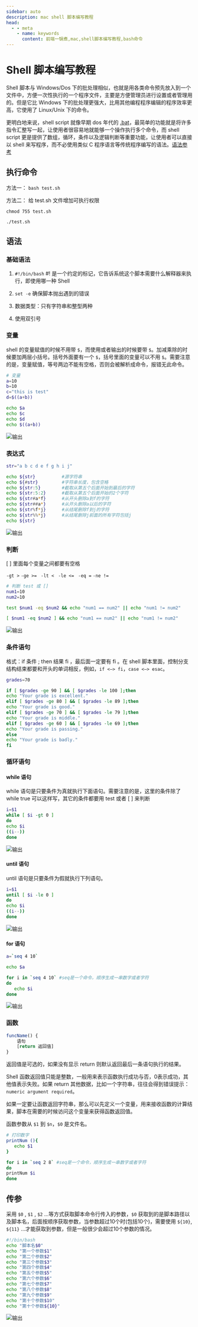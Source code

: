 ```yaml
---
sidebar: auto
description: mac shell 脚本编写教程
head:
  - - meta
    - name: keywords
      content: 前端一锅煮,mac,shell脚本编写教程,bash命令
---
```


# Shell 脚本编写教程

Shell 脚本与 Windows/Dos 下的批处理相似，也就是用各类命令预先放入到一个文件中，方便一次性执行的一个程序文件，主要是方便管理员进行设置或者管理用的。但是它比 Windows 下的批处理更强大，比用其他编程程序编辑的程序效率更高，它使用了 Linux/Unix 下的命令。

更明白地来说，shell script 就像早期 dos 年代的 [.bat](https://baike.baidu.com/item/%E6%89%B9%E5%A4%84%E7%90%86/1448600?fromtitle=.bat&fromid=6476412)，最简单的功能就是将许多指令汇整写一起，让使用者很容易地就能够一个操作执行多个命令，而 shell script 更是提供了数组，循环，条件以及逻辑判断等重要功能，让使用者可以直接以 shell 来写程序，而不必使用类似 C 程序语言等传统程序编写的语法。[语法参考](https://blog.csdn.net/qq_18297675/article/details/52693464)

## 执行命令

方法一： `bash test.sh`

方法二： 给 test.sh 文件增加可执行权限

`chmod 755 test.sh`

`./test.sh`

## 语法

### 基础语法

1. `#!/bin/bash` #! 是一个约定的标记，它告诉系统这个脚本需要什么解释器来执行，即使用哪一种 Shell

2. `set -e` 确保脚本抛出遇到的错误

3. 数据类型：只有字符串和整型两种

4. 使用双引号


### 变量

shell 的变量赋值的时候不用带 `$`，而使用或者输出的时候要带 `$`。加减乘除的时候要加两层小括号。括号外面要有一个 `$`，括号里面的变量可以不用 `$`。需要注意的是，变量赋值，等号两边不能有空格，否则会被解析成命令，报错无此命令。


``` bash
# 变量
a=10
b=10
c="this is test"
d=$((a+b))

echo $a
echo $c
echo $d
echo $((a+b))
```

![输出](../img/sh/sh1.jpg)


### 表达式

``` bash
str="a b c d e f g h i j"

echo ${str}          #源字符串
echo ${#str}         #字符串长度，包含空格
echo ${str:5}        #截取从第五个后面开始到最后的字符
echo ${str:5:2}      #截取从第五个后面开始的2个字符
echo ${str#a*f}      #从开头删除a到f的字符
echo ${str##a*}      #从开头删除a以后的字符
echo ${str%f*j}      #从结尾删除f到j的字符
echo ${str%%*j}      #从结尾删除j前面的所有字符包括j
echo ${str}
```

![输出](../img/sh/sh2.jpg)


### 判断

[ ] 里面每个变量之间都要有空格

`-gt >` `-ge >= ` `-lt < ` `-le <= ` `-eq =` `-ne !=`

``` bash
# 判断 test 或 []
num1=10
num2=10

test $num1 -eq $num2 && echo "num1 == num2" || echo "num1 != num2"

[ $num1 -eq $num2 ] && echo "num1 == num2" || echo "num1 != num2"

```

![输出](../img/sh/sh3.jpg)


### 条件语句

格式：if 条件 ; then 结果 fi ，最后面一定要有 fi 。在 shell 脚本里面，控制分支结构结束都要和开头的单词相反，例如，`if <–> fi`，`case <–> esac`。

``` bash
grades=70

if [ $grades -ge 90 ] && [ $grades -le 100 ];then
echo "Your grade is excellent."
elif [ $grades -ge 80 ] && [ $grades -le 89 ];then
echo "Your grade is good."
elif [ $grades -ge 70 ] && [ $grades -le 79 ];then
echo "Your grade is middle."
elif [ $grades -ge 60 ] && [ $grades -le 69 ];then
echo "Your grade is passing."
else
echo "Your grade is badly."
fi
```

### 循环语句

#### while 语句

while 语句是只要条件为真就执行下面语句。需要注意的是，这里的条件除了 while true 可以这样写，其它的条件都要用 test 或者 [ ] 来判断

``` bash
i=$1
while [ $i -gt 0 ]
do
echo $i
((i--))
done
```

![输出](../img/sh/while.jpg)


#### until 语句

until 语句是只要条件为假就执行下列语句。

``` bash
i=$1
until [ $i -le 0 ]
do
echo $i
((i--))
done
```

![输出](../img/sh/while.jpg)


#### for 语句

``` bash
a=`seq 4 10`

echo $a

for i in `seq 4 10` #seq是一个命令，顺序生成一串数字或者字符
do
   echo $i
done
```

![输出](../img/sh/for.jpg)


### 函数

``` js
funcName() {
    语句
    [return 返回值]
}
```

返回值是可选的，如果没有显示 return 则默认返回最后一条语句执行的结果。

Shell 函数返回值只能是整数，一般用来表示函数执行成功与否，0表示成功，其他值表示失败。如果 return 其他数据，比如一个字符串，往往会得到错误提示：`numeric argument required`。

如果一定要让函数返回字符串，那么可以先定义一个变量，用来接收函数的计算结果，脚本在需要的时候访问这个变量来获得函数返回值。

函数参数从 `$1` 到 `$n`，`$0` 是文件名。

``` bash
# 打印数字
printNum (){
   echo $1
}

for i in `seq 2 8` #seq是一个命令，顺序生成一串数字或者字符
do
printNum $i
done
```


## 传参

采用 `$0` , `$1` , `$2` ...等方式获取脚本命令行传入的参数，`$0` 获取到的是脚本路径以及脚本名，后面按顺序获取参数，当参数超过10个时(包括10个)，需要使用 `${10}`, `${11}` ...才能获取到参数，但是一般很少会超过10个参数的情况。

``` bash
#!/bin/bash
echo "脚本名$0"
echo "第一个参数$1"
echo "第二个参数$2"
echo "第三个参数$3"
echo "第四个参数$4"
echo "第五个参数$5"
echo "第六个参数$6"
echo "第七个参数$7"
echo "第八个参数$8"
echo "第九个参数$9"
echo "第十个参数$10"
echo "第十个参数${10}"
```

![输出](../img/sh/sh4.jpg)






